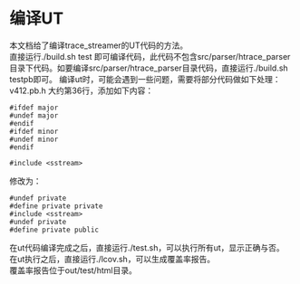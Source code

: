 # 编译UT
本文档给了编译trace_streamer的UT代码的方法。  
直接运行./build.sh test 即可编译代码，此代码不包含src/parser/htrace_parser目录下代码。如要编译src/parser/htrace_parser目录代码，直接运行./build.sh testpb即可。
编译ut时，可能会遇到一些问题，需要将部分代码做如下处理：
v412.pb.h 大约第36行，添加如下内容：
```
#ifdef major
#undef major
#endif
#ifdef minor
#undef minor
#endif
```

```
#include <sstream>
```
修改为：
```
#undef private
#define private private
#include <sstream>
#undef private
#define private public
```

在ut代码编译完成之后，直接运行./test.sh，可以执行所有ut，显示正确与否。  
在ut执行之后，直接运行./lcov.sh，可以生成覆盖率报告。  
覆盖率报告位于out/test/html目录。  